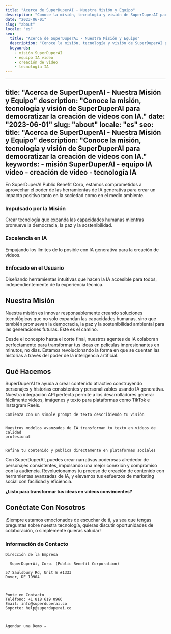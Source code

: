 ```yaml
---
title: "Acerca de SuperDuperAI - Nuestra Misión y Equipo"
description: "Conoce la misión, tecnología y visión de SuperDuperAI para democratizar la creación de videos con IA."
date: "2023-06-01"
slug: "about"
locale: "es"
seo:
  title: "Acerca de SuperDuperAI - Nuestra Misión y Equipo"
  description: "Conoce la misión, tecnología y visión de SuperDuperAI para democratizar la creación de videos con IA."
  keywords:
    - misión SuperDuperAI
    - equipo IA video
    - creación de video
    - tecnología IA
---
```


---
title: "Acerca de SuperDuperAI - Nuestra Misión y Equipo"
description: "Conoce la misión, tecnología y visión de SuperDuperAI para democratizar la creación de videos con IA."
date: "2023-06-01"
slug: "about"
locale: "es"
seo:
  title: "Acerca de SuperDuperAI - Nuestra Misión y Equipo"
  description: "Conoce la misión, tecnología y visión de SuperDuperAI para democratizar la creación de videos con IA."
  keywords:
    - misión SuperDuperAI
    - equipo IA video
    - creación de video
    - tecnología IA
---

En SuperDuperAI Public Benefit Corp, estamos comprometidos a aprovechar el poder de las herramientas de IA generativa para crear un impacto positivo tanto en la sociedad como en el medio ambiente.

### Impulsado por la Misión

Crear tecnología que expanda las capacidades humanas mientras promueve la democracia, la paz y la sostenibilidad.

  ### Excelencia en IA

Empujando los límites de lo posible con IA generativa para la creación de videos.

  ### Enfocado en el Usuario

Diseñando herramientas intuitivas que hacen la IA accesible para todos, independientemente de la experiencia técnica.

## Nuestra Misión

Nuestra misión es innovar responsablemente creando soluciones tecnológicas que no solo expandan las capacidades humanas, sino que también promuevan la democracia, la paz y la sostenibilidad ambiental para las generaciones futuras. Este es el camino.

Desde el concepto hasta el corte final, nuestros agentes de IA colaboran perfectamente para transformar tus ideas en películas impresionantes en minutos, no días. Estamos revolucionando la forma en que se cuentan las historias a través del poder de la inteligencia artificial.

## Qué Hacemos

SuperDuperAI te ayuda a crear contenido atractivo construyendo personajes y historias consistentes y personalizables usando IA generativa. Nuestra integración API perfecta permite a los desarrolladores generar fácilmente videos, imágenes y texto para plataformas como TikTok e Instagram Reels.

  
    Comienza con un simple prompt de texto describiendo tu visión
  
  
    Nuestros modelos avanzados de IA transforman tu texto en videos de calidad
    profesional
  
  
    Refina tu contenido y publica directamente en plataformas sociales
  

Con SuperDuperAI, puedes crear narrativas poderosas alrededor de personajes consistentes, impulsando una mejor conexión y compromiso con la audiencia. Revolucionamos tu proceso de creación de contenido con herramientas avanzadas de IA, y elevamos tus esfuerzos de marketing social con facilidad y eficiencia.

  **¿Listo para transformar tus ideas en videos convincentes?**

## Conéctate Con Nosotros

¡Siempre estamos emocionados de escuchar de ti, ya sea que tengas preguntas sobre nuestra tecnología, quieras discutir oportunidades de colaboración, o simplemente quieras saludar!

### Información de Contacto

  
    Dirección de la Empresa
    
      SuperDuperAi, Corp. (Public Benefit Corporation)
    
    57 Saulsbury Rd, Unit E #1333
    Dover, DE 19904
  

  
    Ponte en Contacto
    Teléfono: +1 818 619 0966
    Email: info@superduperai.co
    Soporte: help@superduperai.co
  

  
    Agendar una Demo →
  

